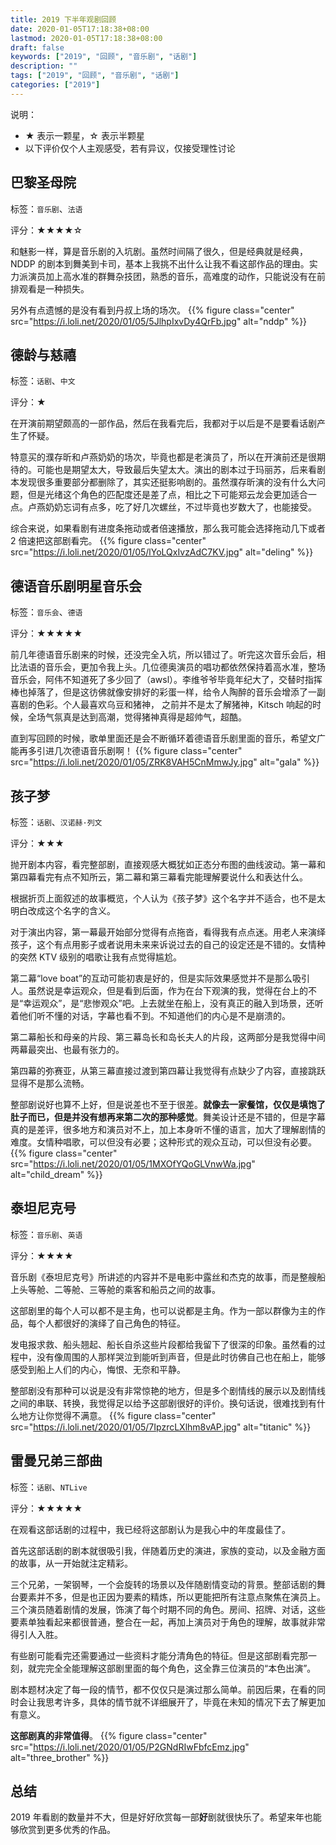 ```yaml
---
title: 2019 下半年观剧回顾
date: 2020-01-05T17:18:38+08:00
lastmod: 2020-01-05T17:18:38+08:00
draft: false
keywords: ["2019", "回顾", "音乐剧", "话剧"]
description: ""
tags: ["2019", "回顾", "音乐剧", "话剧"]
categories: ["2019"]
---
```


<!--more-->
说明：

* ★ 表示一颗星，☆ 表示半颗星
* 以下评价仅个人主观感受，若有异议，仅接受理性讨论

## 巴黎圣母院

标签：`音乐剧`、`法语`

评分：★★★★☆

和魅影一样，算是音乐剧的入坑剧。虽然时间隔了很久，但是经典就是经典，NDDP 的剧本到舞美到卡司，基本上我挑不出什么让我不看这部作品的理由。实力派演员加上高水准的群舞杂技团，熟悉的音乐，高难度的动作，只能说没有在前排观看是一种损失。

另外有点遗憾的是没有看到丹叔上场的场次。
{{% figure class="center" src="https://i.loli.net/2020/01/05/5JlhpIxvDy4QrFb.jpg" alt="nddp" %}}


## 德龄与慈禧

标签：`话剧`、`中文`

评分：★

在开演前期望颇高的一部作品，然后在我看完后，我都对于以后是不是要看话剧产生了怀疑。

特意买的濮存昕和卢燕奶奶的场次，毕竟也都是老演员了，所以在开演前还是很期待的。可能也是期望太大，导致最后失望太大。演出的剧本过于玛丽苏，后来看剧本发现很多重要部分都删除了，其实还挺影响剧的。虽然濮存昕演的没有什么大问题，但是光绪这个角色的匹配度还是差了点，相比之下可能郑云龙会更加适合一点。卢燕奶奶忘词有点多，吃了好几次螺丝，不过毕竟也岁数大了，也能接受。

综合来说，如果看剧有进度条拖动或者倍速播放，那么我可能会选择拖动几下或者 2 倍速把这部剧看完。
{{% figure class="center" src="https://i.loli.net/2020/01/05/lYoLQxIvzAdC7KV.jpg" alt="deling" %}}

## 德语音乐剧明星音乐会

标签：`音乐会`、`德语`

评分：★★★★★

前几年德语音乐剧来的时候，还没完全入坑，所以错过了。听完这次音乐会后，相比法语的音乐会，更加令我上头。几位德奥演员的唱功都依然保持着高水准，整场音乐会，阿伟不知道死了多少回了（awsl）。李维爷爷毕竟年纪大了，交替时指挥棒也掉落了，但是这彷佛就像安排好的彩蛋一样，给令人陶醉的音乐会增添了一副喜剧的色彩。个人最喜欢乌豆和猪神， 之前并不是太了解猪神，Kitsch 响起的时候，全场气氛真是达到高潮，觉得猪神真得是超帅气，超酷。

直到写回顾的时候，歌单里面还是会不断循环着德语音乐剧里面的音乐，希望文广能再多引进几次德语音乐剧啊！
{{% figure class="center" src="https://i.loli.net/2020/01/05/ZRK8VAH5CnMmwJy.jpg" alt="gala" %}}

## 孩子梦

标签：`话剧`、`汉诺赫·列文`

评分：★★★

抛开剧本内容，看完整部剧，直接观感大概犹如正态分布图的曲线波动。第一幕和第四幕看完有点不知所云，第二幕和第三幕看完能理解要说什么和表达什么。

根据折页上面叙述的故事概览，个人认为《孩子梦》这个名字并不适合，也不是太明白改成这个名字的含义。

对于演出内容，第一幕最开始部分觉得有点拖沓，看得我有点点迷。用老人来演绎孩子，这个有点用影子或者说用未来来诉说过去的自己的设定还是不错的。女情种的突然 KTV 级别的唱歌让我有点觉得尴尬。

第二幕“love boat”的互动可能初衷是好的，但是实际效果感觉并不是那么吸引人。虽然说是幸运观众，但是看到后面，作为在台下观演的我，觉得在台上的不是“幸运观众”，是“悲惨观众”吧。上去就坐在船上，没有真正的融入到场景，还听着他们听不懂的对话，字幕也看不到。不知道他们的内心是不是崩溃的。

第二幕船长和母亲的片段、第三幕岛长和岛长夫人的片段，这两部分是我觉得中间两幕最突出、也最有张力的。

第四幕的弥赛亚，从第三幕直接过渡到第四幕让我觉得有点缺少了内容，直接跳跃显得不是那么流畅。

整部剧说好也算不上好，但是说差也不至于很差。**就像去一家餐馆，仅仅是填饱了肚子而已，但是并没有想再来第二次的那种感觉**。舞美设计还是不错的，但是字幕真的是差评，很多地方和演员对不上，加上本身听不懂的语言，加大了理解剧情的难度。女情种唱歌，可以但没有必要；这种形式的观众互动，可以但没有必要。
{{% figure class="center" src="https://i.loli.net/2020/01/05/1MXOfYQoGLVnwWa.jpg" alt="child_dream" %}}

## 泰坦尼克号

标签：`音乐剧`、`英语`

评分：★★★★

音乐剧《泰坦尼克号》所讲述的内容并不是电影中露丝和杰克的故事，而是整艘船上头等舱、二等舱、三等舱的乘客和船员之间的故事。

这部剧里的每个人可以都不是主角，也可以说都是主角。作为一部以群像为主的作品，每个人都很好的演绎了自己角色的特征。

发电报求救、船头翘起、船长自杀这些片段都给我留下了很深的印象。虽然看的过程中，没有像周围的人那样哭泣到能听到声音，但是此时彷佛自己也在船上，能够感受到船上人们的内心，悔恨、无奈和平静。

整部剧没有那种可以说是没有非常惊艳的地方，但是多个剧情线的展示以及剧情线之间的串联、转换，我觉得足以给予这部剧很好的评价。换句话说，很难找到有什么地方让你觉得不满意。
{{% figure class="center" src="https://i.loli.net/2020/01/05/7IpzrcLXlhm8vAP.jpg" alt="titanic" %}}

## 雷曼兄弟三部曲

标签：`话剧`、`NTLive`

评分：★★★★★

在观看这部话剧的过程中，我已经将这部剧认为是我心中的年度最佳了。

首先这部话剧的剧本就很吸引我，伴随着历史的演进，家族的变动，以及金融方面的故事，从一开始就注定精彩。

三个兄弟，一架钢琴，一个会旋转的场景以及伴随剧情变动的背景。整部话剧的舞台要素并不多，但是也正因为要素的精炼，所以更能把所有注意点聚焦在演员上。三个演员随着剧情的发展，饰演了每个时期不同的角色。房间、招牌、对话，这些要素单独看起来都很普通，整合在一起，再加上演员对于角色的理解，故事就非常得引人入胜。

有些剧可能看完还需要通过一些资料才能分清角色的特征。但是这部剧看完那一刻，就完完全全能理解这部剧里面的每个角色，这全靠三位演员的“本色出演”。

剧本题材决定了每一段的情节，都不仅仅只是演过那么简单。前因后果，在看的同时会让我思考许多，具体的情节就不详细展开了，毕竟在未知的情况下去了解更加有意义。

**这部剧真的非常值得**。
{{% figure class="center" src="https://i.loli.net/2020/01/05/P2GNdRIwFbfcEmz.jpg" alt="three_brother" %}}

## 总结

2019 年看剧的数量并不大，但是好好欣赏每一部**好**剧就很快乐了。希望来年也能够欣赏到更多优秀的作品。